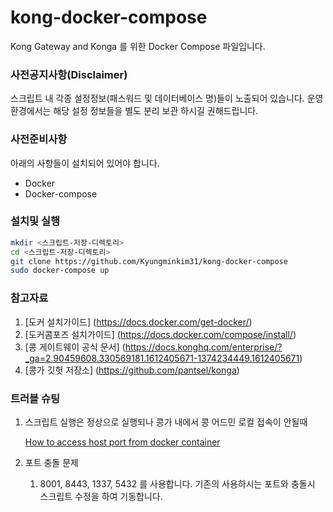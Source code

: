 # kong-docker-compose
Kong Gateway and Konga 를 위한 Docker Compose 파일입니다.

### 사전공지사항(Disclaimer)
스크립트 내 각종 설정정보(패스워드 및 데이터베이스 명)들이 노출되어 있습니다. 
운영환경에서는 해당 설정 정보들을 별도 분리 보관 하시길 권해드립니다.

### 사전준비사항
아래의 사항들이 설치되어 있어야 합니다.
- Docker
- Docker-compose


### 설치및 실행
```bash
mkdir <스크립트-저장-디렉토리>
cd <스크립트-저장-디렉토리>
git clone https://github.com/Kyungminkim31/kong-docker-compose
sudo docker-compose up
```


### 참고자료
1. [도커 설치가이드] (https://docs.docker.com/get-docker/)
2. [도커콤포즈 설치가이드] (https://docs.docker.com/compose/install/)
2. [콩 게이트웨이 공식 문서] (https://docs.konghq.com/enterprise/?_ga=2.90459608.330569181.1612405671-1374234449.1612405671)
3. [콩가 깃헛 저장소] (https://github.com/pantsel/konga)


### 트러블 슈팅
1. 스크립트 실행은 정상으로 실행되나 콩가 내에서 콩 어드민 로컬 접속이 안될때

    [How to access host port from docker container](https://stackoverflow.com/questions/31324981/how-to-access-host-port-from-docker-container/43541732#43541732)

2. 포트 충돌 문제
    1. 8001, 8443, 1337, 5432 를 사용합니다. 기존의 사용하시는 포트와 충돌시 스크립트 수정을 하여 기동합니다.

